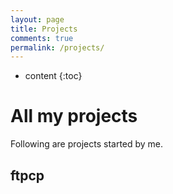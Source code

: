 ```yaml
---
layout: page
title: Projects
comments: true
permalink: /projects/
---
```


* content
{:toc}

# All my projects
Following are projects started by me. 

## ftpcp



